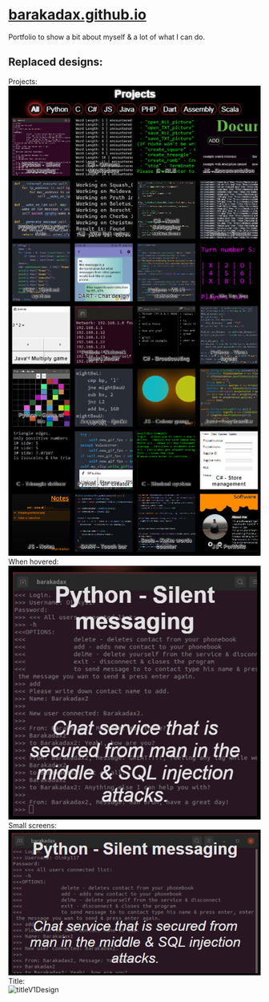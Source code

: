 # <a href="barakadax.github.io" target="_blank">barakadax.github.io</a>
Portfolio to show a bit about myself & a lot of what I can do.

## Replaced designs:
Projects:<br>
<img src="projectsV1Design.png" title="projectsV1Design" alt="projectsV1Design">
<br>When hovered:<br>
<img src="projectsV1DesignWhenHover.png" title="projectsV1DesignWhenHover" alt="projectsV1DesignWhenHover">
<br>Small screens:<br>
<img src="projectsV1DesignPhone.png" title="projectsV1DesignPhone" alt="projectsV1DesignPhone">
<br>Title:<br>
<img src="titleV1Design.gif" title="titleV1Design" alt="titleV1Design">
